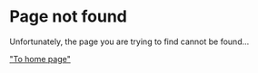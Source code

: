 # Page not found

Unfortunately, the page you are trying to find cannot be found...

["To home page"](/)